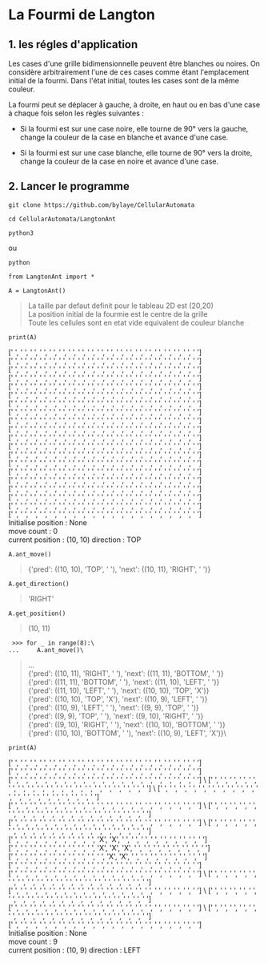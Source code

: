 # La Fourmi de Langton
## 1. les régles d'application

Les cases d'une grille bidimensionnelle peuvent être blanches ou noires. 
On considère arbitrairement l'une de ces cases comme étant l'emplacement 
initial de la fourmi. Dans l'état initial, toutes les cases sont de la 
même couleur.

La fourmi peut se déplacer à gauche, à droite, en haut ou en bas d'une 
case à chaque fois selon les règles suivantes :

* Si la fourmi est sur une case noire, elle tourne de 90° vers la gauche, 
change la couleur de la case en blanche et avance d'une case.
  
* Si la fourmi est sur une case blanche, elle tourne de 90° vers la droite, 
change la couleur de la case en noire et avance d'une case.

## 2. Lancer le programme

```
git clone https://github.com/bylaye/CellularAutomata
```

```
cd CellularAutomata/LangtonAnt
```

```
python3
```
ou 
```
python
```

```
from LangtonAnt import *
```

```
A = LangtonAnt()
```

> La taille par defaut definit pour le tableau 2D est (20,20) \
 La position initial de la fourmie est le centre de la grille \
 Toute les cellules sont en etat vide equivalent de couleur blanche 

```
print(A)
```
>
[' ', ' ', ' ', ' ', ' ', ' ', ' ', ' ', ' ', ' ', ' ', ' ', ' ', ' ', ' ', ' ', ' ', ' ', ' ', ' '] \
[' ', ' ', ' ', ' ', ' ', ' ', ' ', ' ', ' ', ' ', ' ', ' ', ' ', ' ', ' ', ' ', ' ', ' ', ' ', ' '] \
[' ', ' ', ' ', ' ', ' ', ' ', ' ', ' ', ' ', ' ', ' ', ' ', ' ', ' ', ' ', ' ', ' ', ' ', ' ', ' '] \
[' ', ' ', ' ', ' ', ' ', ' ', ' ', ' ', ' ', ' ', ' ', ' ', ' ', ' ', ' ', ' ', ' ', ' ', ' ', ' '] \
[' ', ' ', ' ', ' ', ' ', ' ', ' ', ' ', ' ', ' ', ' ', ' ', ' ', ' ', ' ', ' ', ' ', ' ', ' ', ' '] \
[' ', ' ', ' ', ' ', ' ', ' ', ' ', ' ', ' ', ' ', ' ', ' ', ' ', ' ', ' ', ' ', ' ', ' ', ' ', ' '] \
[' ', ' ', ' ', ' ', ' ', ' ', ' ', ' ', ' ', ' ', ' ', ' ', ' ', ' ', ' ', ' ', ' ', ' ', ' ', ' '] \
[' ', ' ', ' ', ' ', ' ', ' ', ' ', ' ', ' ', ' ', ' ', ' ', ' ', ' ', ' ', ' ', ' ', ' ', ' ', ' '] \
[' ', ' ', ' ', ' ', ' ', ' ', ' ', ' ', ' ', ' ', ' ', ' ', ' ', ' ', ' ', ' ', ' ', ' ', ' ', ' '] \
[' ', ' ', ' ', ' ', ' ', ' ', ' ', ' ', ' ', ' ', ' ', ' ', ' ', ' ', ' ', ' ', ' ', ' ', ' ', ' '] \
[' ', ' ', ' ', ' ', ' ', ' ', ' ', ' ', ' ', ' ', ' ', ' ', ' ', ' ', ' ', ' ', ' ', ' ', ' ', ' '] \
[' ', ' ', ' ', ' ', ' ', ' ', ' ', ' ', ' ', ' ', ' ', ' ', ' ', ' ', ' ', ' ', ' ', ' ', ' ', ' '] \
[' ', ' ', ' ', ' ', ' ', ' ', ' ', ' ', ' ', ' ', ' ', ' ', ' ', ' ', ' ', ' ', ' ', ' ', ' ', ' '] \
[' ', ' ', ' ', ' ', ' ', ' ', ' ', ' ', ' ', ' ', ' ', ' ', ' ', ' ', ' ', ' ', ' ', ' ', ' ', ' '] \
[' ', ' ', ' ', ' ', ' ', ' ', ' ', ' ', ' ', ' ', ' ', ' ', ' ', ' ', ' ', ' ', ' ', ' ', ' ', ' '] \
[' ', ' ', ' ', ' ', ' ', ' ', ' ', ' ', ' ', ' ', ' ', ' ', ' ', ' ', ' ', ' ', ' ', ' ', ' ', ' '] \
[' ', ' ', ' ', ' ', ' ', ' ', ' ', ' ', ' ', ' ', ' ', ' ', ' ', ' ', ' ', ' ', ' ', ' ', ' ', ' '] \
[' ', ' ', ' ', ' ', ' ', ' ', ' ', ' ', ' ', ' ', ' ', ' ', ' ', ' ', ' ', ' ', ' ', ' ', ' ', ' '] \
[' ', ' ', ' ', ' ', ' ', ' ', ' ', ' ', ' ', ' ', ' ', ' ', ' ', ' ', ' ', ' ', ' ', ' ', ' ', ' '] \
[' ', ' ', ' ', ' ', ' ', ' ', ' ', ' ', ' ', ' ', ' ', ' ', ' ', ' ', ' ', ' ', ' ', ' ', ' ', ' '] \
Initialise position : None \
move count : 0 \
current position :  (10, 10) direction : TOP

```
A.ant_move()
```
> {'pred': ((10, 10), 'TOP', ' '), 'next': ((10, 11), 'RIGHT', ' ')}

```
A.get_direction()
```
> 'RIGHT'

```
A.get_position()
```

> (10, 11)

```
 >>> for _ in range(8):\
...     A.ant_move()\
```

> ... \
{'pred': ((10, 11), 'RIGHT', ' '), 'next': ((11, 11), 'BOTTOM', ' ')}\
{'pred': ((11, 11), 'BOTTOM', ' '), 'next': ((11, 10), 'LEFT', ' ')}\
{'pred': ((11, 10), 'LEFT', ' '), 'next': ((10, 10), 'TOP', 'X')}\
{'pred': ((10, 10), 'TOP', 'X'), 'next': ((10, 9), 'LEFT', ' ')}\
{'pred': ((10, 9), 'LEFT', ' '), 'next': ((9, 9), 'TOP', ' ')}\
{'pred': ((9, 9), 'TOP', ' '), 'next': ((9, 10), 'RIGHT', ' ')}\
{'pred': ((9, 10), 'RIGHT', ' '), 'next': ((10, 10), 'BOTTOM', ' ')}\
{'pred': ((10, 10), 'BOTTOM', ' '), 'next': ((10, 9), 'LEFT', 'X')}\

```
print(A)
```

>
[' ', ' ', ' ', ' ', ' ', ' ', ' ', ' ', ' ', ' ', ' ', ' ', ' ', ' ', ' ', ' ', ' ', ' ', ' ', ' '] \
[' ', ' ', ' ', ' ', ' ', ' ', ' ', ' ', ' ', ' ', ' ', ' ', ' ', ' ', ' ', ' ', ' ', ' ', ' ', ' '] \
[' ', ' ', ' ', ' ', ' ', ' ', ' ', ' ', ' ', ' ', ' ', ' ', ' ', ' ', ' ', ' ', ' ', ' ', ' ', ' '] \ 
[' ', ' ', ' ', ' ', ' ', ' ', ' ', ' ', ' ', ' ', ' ', ' ', ' ', ' ', ' ', ' ', ' ', ' ', ' ', ' '] \ 
[' ', ' ', ' ', ' ', ' ', ' ', ' ', ' ', ' ', ' ', ' ', ' ', ' ', ' ', ' ', ' ', ' ', ' ', ' ', ' '] \
[' ', ' ', ' ', ' ', ' ', ' ', ' ', ' ', ' ', ' ', ' ', ' ', ' ', ' ', ' ', ' ', ' ', ' ', ' ', ' '] \ 
[' ', ' ', ' ', ' ', ' ', ' ', ' ', ' ', ' ', ' ', ' ', ' ', ' ', ' ', ' ', ' ', ' ', ' ', ' ', ' '] \
[' ', ' ', ' ', ' ', ' ', ' ', ' ', ' ', ' ', ' ', ' ', ' ', ' ', ' ', ' ', ' ', ' ', ' ', ' ', ' '] \ 
[' ', ' ', ' ', ' ', ' ', ' ', ' ', ' ', ' ', ' ', ' ', ' ', ' ', ' ', ' ', ' ', ' ', ' ', ' ', ' '] \
[' ', ' ', ' ', ' ', ' ', ' ', ' ', ' ', ' ', 'X', 'X', ' ', ' ', ' ', ' ', ' ', ' ', ' ', ' ', ' '] \
[' ', ' ', ' ', ' ', ' ', ' ', ' ', ' ', ' ', 'X', 'X', 'X', ' ', ' ', ' ', ' ', ' ', ' ', ' ', ' '] \
[' ', ' ', ' ', ' ', ' ', ' ', ' ', ' ', ' ', ' ', 'X', 'X', ' ', ' ', ' ', ' ', ' ', ' ', ' ', ' '] \
[' ', ' ', ' ', ' ', ' ', ' ', ' ', ' ', ' ', ' ', ' ', ' ', ' ', ' ', ' ', ' ', ' ', ' ', ' ', ' '] \
[' ', ' ', ' ', ' ', ' ', ' ', ' ', ' ', ' ', ' ', ' ', ' ', ' ', ' ', ' ', ' ', ' ', ' ', ' ', ' '] \ 
[' ', ' ', ' ', ' ', ' ', ' ', ' ', ' ', ' ', ' ', ' ', ' ', ' ', ' ', ' ', ' ', ' ', ' ', ' ', ' '] \
[' ', ' ', ' ', ' ', ' ', ' ', ' ', ' ', ' ', ' ', ' ', ' ', ' ', ' ', ' ', ' ', ' ', ' ', ' ', ' '] \ 
[' ', ' ', ' ', ' ', ' ', ' ', ' ', ' ', ' ', ' ', ' ', ' ', ' ', ' ', ' ', ' ', ' ', ' ', ' ', ' '] \
[' ', ' ', ' ', ' ', ' ', ' ', ' ', ' ', ' ', ' ', ' ', ' ', ' ', ' ', ' ', ' ', ' ', ' ', ' ', ' '] \ 
[' ', ' ', ' ', ' ', ' ', ' ', ' ', ' ', ' ', ' ', ' ', ' ', ' ', ' ', ' ', ' ', ' ', ' ', ' ', ' '] \
[' ', ' ', ' ', ' ', ' ', ' ', ' ', ' ', ' ', ' ', ' ', ' ', ' ', ' ', ' ', ' ', ' ', ' ', ' ', ' '] \
Initialise position : None \
move count : 9 \
current position :  (10, 9) direction : LEFT

